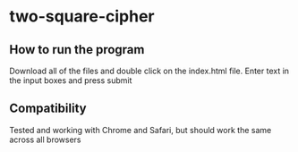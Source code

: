 # two-square-cipher

## How to run the program
Download all of the files and double click on the index.html file. Enter text in the input boxes and press submit

## Compatibility
Tested and working with Chrome and Safari, but should work the same across all browsers
